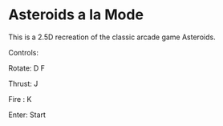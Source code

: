 # Asteroids a la Mode

This is a 2.5D recreation of the classic arcade game Asteroids.

Controls: 

Rotate: D F

Thrust: J

Fire  : K

Enter: Start

